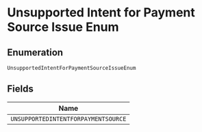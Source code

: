 
# Unsupported Intent for Payment Source Issue Enum

## Enumeration

`UnsupportedIntentForPaymentSourceIssueEnum`

## Fields

| Name |
|  --- |
| `UNSUPPORTEDINTENTFORPAYMENTSOURCE` |

